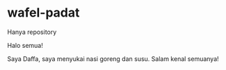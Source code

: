 # wafel-padat
Hanya repository

Halo semua!

Saya Daffa, saya menyukai nasi goreng dan susu.
Salam kenal semuanya!
